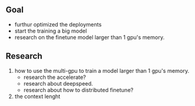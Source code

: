 ## Goal
- furthur optimized the deployments
- start the training a big model 
- research on the finetune model larger than 1 gpu's memory.

## Research
1. how to use the multi-gpu to train a model larger than 1 gpu's memory.
    - research the accelerate? 
    - research about deepspeed.
    - research about how to distributed finetune?
2. the context lenght


    
